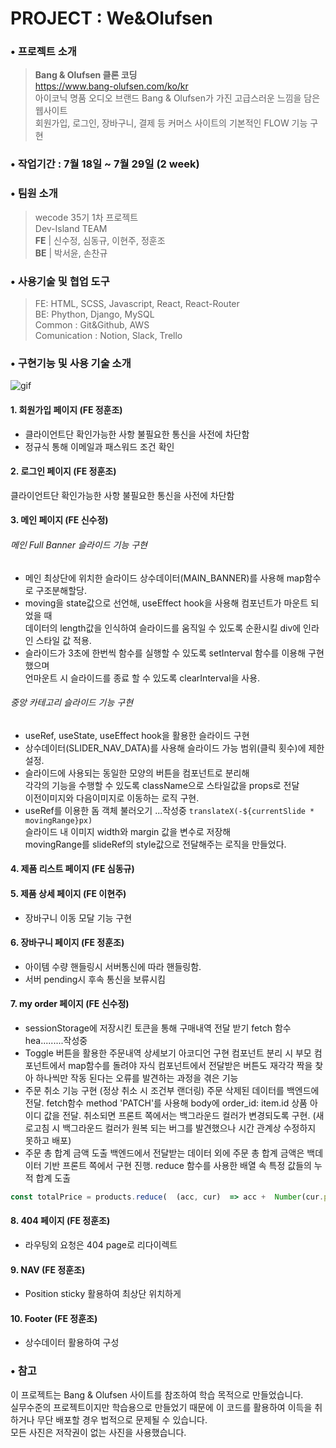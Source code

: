 

# PROJECT : We&Olufsen

### • 프로젝트 소개
>**Bang & Olufsen 클론 코딩**  
https://www.bang-olufsen.com/ko/kr  
아이코닉 명품 오디오 브랜드 Bang & Olufsen가 가진 고급스러운 느낌을 담은 웹사이트  
회원가입, 로그인, 장바구니, 결제 등	커머스 사이트의 기본적인 FLOW 기능 구현

### • 작업기간 : 7월 18일 ~ 7월 29일 (2 week)

### • 팀원 소개
> wecode 35기 1차 프로젝트  
 Dev-Island TEAM  
  **FE** | 신수정, 심동규, 이현주, 정훈조  
  **BE** | 박서윤, 손찬규
 
### • 사용기술 및 협업 도구  
> FE: HTML, SCSS, Javascript, React, React-Router  
> BE: Phython, Django, MySQL  
> Common : Git&Github, AWS  
> Comunication : Notion, Slack, Trello  

### • 구현기능 및 사용 기술 소개 
![gif](https://user-images.githubusercontent.com/62737638/181909170-2f7bf398-dba9-4a8e-a60e-96a455406961.gif)

#### 1. 회원가입 페이지 (FE 정훈조)
 - 클라이언트단 확인가능한 사항 불필요한 통신을 사전에 차단함
 - 정규식 통해 이메일과 패스워드 조건 확인

#### 2. 로그인 페이지 (FE 정훈조)
 클라이언트단 확인가능한 사항 불필요한 통신을 사전에 차단함
 
####  3. 메인 페이지 (FE 신수정)
###### 메인 Full Banner 슬라이드 기능 구현  
- 메인 최상단에 위치한 슬라이드 상수데이터(MAIN_BANNER)를 사용해 map함수로 구조분해할당.   
- moving을 state값으로 선언해, useEffect hook을 사용해 컴포넌트가 마운트 되었을 때  
데이터의 length값을 인식하여 슬라이드를 움직일 수 있도록 순환시킬 div에 인라인 스타일 값 적용.  
- 슬라이드가 3초에 한번씩 함수를 실행할 수 있도록 setInterval 함수를 이용해 구현했으며  
언마운트 시 슬라이드를 종료 할 수 있도록 clearInterval을 사용.  
  
###### 중앙 카테고리 슬라이드 기능 구현  
- useRef, useState, useEffect hook을 활용한 슬라이드 구현  
- 상수데이터(SLIDER_NAV_DATA)를 사용해 슬라이드 가능 범위(클릭 횟수)에 제한 설정.
- 슬라이드에 사용되는 동일한 모양의 버튼을 컴포넌트로 분리해  
각각의 기능을 수행할 수 있도록 className으로 스타일값을 props로 전달  
이전이미지와 다음이미지로 이동하는 로직 구현. 
- useRef를 이용한 돔 객체 불러오기
...작성중
`translateX(-${currentSlide * movingRange}px)`  
슬라이드 내 이미지 width와 margin 값을 변수로 저장해  
movingRange를 slideRef의 style값으로 전달해주는 로직을 만들었다.  

#### 4. 제품 리스트 페이지 (FE 심동규)

#### 5. 제품 상세 페이지 (FE 이현주)
- 장바구니 이동 모달 기능 구현

#### 6. 장바구니 페이지 (FE 정훈조)
 - 아이템 수량 핸들링시 서버통신에 따라 핸들링함.
 - 서버 pending시 후속 통신을 보류시킴
 
#### 7. my order 페이지 (FE 신수정)
- sessionStorage에 저장시킨 토큰을 통해 구매내역 전달 받기
fetch 함수 hea.........작성중
- Toggle 버튼을 활용한 주문내역 상세보기 아코디언 구현
컴포넌트 분리 시 부모 컴포넌트에서 map함수를 돌려야 자식 컴포넌트에서 전달받은 버튼도
재각각 짝을 찾아 하나씩만 작동 된다는 오류를 발견하는 과정을 겪은 기능
- 주문 취소 기능 구현 (정상 취소 시 조건부 랜더링)
주문 삭제된 데이터를 백엔드에 전달.
fetch함수 method 'PATCH'를 사용해 body에 order_id: item.id 상품 아이디 값을 전달.
취소되면 프론트 쪽에서는 백그라운드 컬러가 변경되도록 구현.
(새로고침 시 백그라운드 컬러가 원복 되는 버그를 발견했으나 시간 관계상 수정하지 못하고 배포)
- 주문 총 합계 금액 도출 
백엔드에서 전달받는 데이터 외에 주문 총 합계 금액은 백데이터 기반 프론트 쪽에서 구현 진행.
reduce 함수를 사용한 배열 속 특정 값들의 누적 합계 도출
``` javascript
const totalPrice = products.reduce(  (acc, cur)  => acc +  Number(cur.product_total_price),  0  ...  <p>  <span>total</span> ₩ {totalPrice.toLocaleString()} </p>
```
#### 8. 404 페이지  (FE 정훈조)
 - 라우팅외 요청은 404 page로 리다이렉트
#### 9. NAV (FE 정훈조)
 - Position sticky 활용하여 최상단 위치하게 
#### 10. Footer (FE 정훈조)
 - 상수데이터 활용하여 구성
  
    
      
          

### • 참고
이 프로젝트는 Bang & Olufsen 사이트를 참조하여 학습 목적으로 만들었습니다.  
실무수준의 프로젝트이지만 학습용으로 만들었기 때문에 이 코드를 활용하여 이득을 취하거나 무단 배포할 경우 법적으로 문제될 수 있습니다.  
모든 사진은 저작권이 없는 사진을 사용했습니다.  
